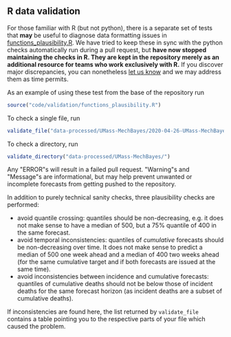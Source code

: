 ## R data validation

For those familiar with R (but not python),
there is a separate set of tests that **may** be useful to diagnose data 
formatting issues in
[functions_plausibility.R](../code/validation/R-scripts/functions_plausibility.R).
We have tried to keep these in sync with the python checks 
automatically run during a pull request, but **have now stopped maintaining the checks in R.
They are kept in the repository merely as an additional resource for teams who work exclusively with R.**
If you discover major discrepancies,
you can nonetheless [let us know](https://github.com/reichlab/covid19-forecast-hub/issues)
and we may address them as time permits.

As an example of using these test from the base of the repository run


```r
source("code/validation/functions_plausibility.R")
```

To check a single file, run


```r
validate_file("data-processed/UMass-MechBayes/2020-04-26-UMass-MechBayes.csv")
```

To check a directory, run


```r
validate_directory("data-processed/UMass-MechBayes/")
```

Any "ERROR"s will result in a failed pull request. 
"Warning"s and "Message"s are informational, but may help prevent unwanted 
or incomplete forecasts from getting pushed to the repository.

In addition to purely technical sanity checks, three plausibility checks 
are performed:

- avoid quantile crossing: quantiles should be non-decreasing, e.g. it 
does not make sense to have a median of 500, but a 75% quantile of 400 in
the same forecast.
- avoid temporal inconsistencies: quantiles of *cumulative* forecasts should
be non-decreasing over time. It does not make sense to predict a median
of 500 one week ahead and a median of 400 two weeks ahead (for the same
cumulative target and if both forecasts are issued at the same time).
- avoid inconsistencies between incidence and cumulative forecasts:
quantiles of cumulative deaths should not be below those of incident 
deaths for the same forecast horizon (as incident deaths are a subset of 
cumulative deaths).

If inconsistencies are found here, the list returned by `validate_file`
contains a table pointing you to the respective parts of your file which
caused the problem.
